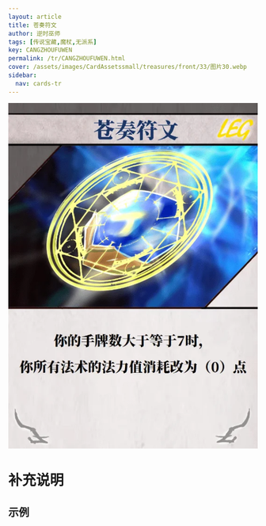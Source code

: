 ```yaml
---
layout: article
title: 苍奏符文
author: 逆时巫师
tags: [传说宝藏,魔杖,无派系]
key: CANGZHOUFUWEN
permalink: /tr/CANGZHOUFUWEN.html
cover: /assets/images/CardAssetssmall/treasures/front/33/图片30.webp
sidebar:
  nav: cards-tr
---
```

![](/assets/images/CardAssets/treasures/front/33/图片30.webp)

# 补充说明



## 示例
> 
